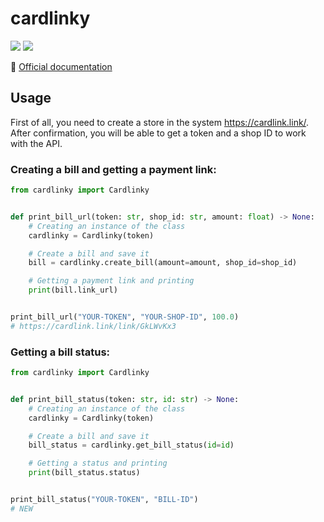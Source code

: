 # cardlinky
<img src="https://img.shields.io/github/license/LUK050/cardlinky?style=flat-square"> <img src="https://img.shields.io/bitbucket/issues/LuK050/cardlinky?style=flat-square">

📘 [Official documentation](https://cardlink.link/reference/api)

## Usage
First of all, you need to create a store in the system https://cardlink.link/. After confirmation, you will be able to get a token and a shop ID to work with the API.

### Creating a bill and getting a payment link:
```py
from cardlinky import Cardlinky


def print_bill_url(token: str, shop_id: str, amount: float) -> None:
    # Creating an instance of the class
    cardlinky = Cardlinky(token)

    # Create a bill and save it
    bill = cardlinky.create_bill(amount=amount, shop_id=shop_id)

    # Getting a payment link and printing
    print(bill.link_url)


print_bill_url("YOUR-TOKEN", "YOUR-SHOP-ID", 100.0)
# https://cardlink.link/link/GkLWvKx3
```

### Getting a bill status:
```py
from cardlinky import Cardlinky


def print_bill_status(token: str, id: str) -> None:
    # Creating an instance of the class
    cardlinky = Cardlinky(token)

    # Create a bill and save it
    bill_status = cardlinky.get_bill_status(id=id)

    # Getting a status and printing
    print(bill_status.status)


print_bill_status("YOUR-TOKEN", "BILL-ID")
# NEW
```
